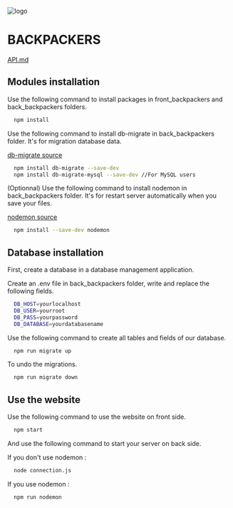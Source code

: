 ![logo](/front_backpackers/images/Logo-Backpackers.png)

# BACKPACKERS

[API.md](/docs/API.md)

## Modules installation

Use the following command to install packages in front_backpackers and back_backpackers folders.

```bash
  npm install
```

Use the following command to install db-migrate in back_backpackers folder. It's for migration database data.

[db-migrate source](https://db-migrate.readthedocs.io/en/latest/)

```bash
  npm install db-migrate --save-dev
  npm install db-migrate-mysql --save-dev //For MySQL users
```

(Optionnal) Use the following command to install nodemon in back_backpackers folder. It's for restart server automatically when you save your files.

[nodemon source](https://github.com/remy/nodemon)

```bash
  npm install --save-dev nodemon
```

## Database installation

First, create a database in a database management application.

Create an .env file in back_backpackers folder, write and replace the following fields.

```bash
  DB_HOST=yourlocalhost
  DB_USER=yourroot
  DB_PASS=yourpassword
  DB_DATABASE=yourdatabasename
```

Use the following command to create all tables and fields of our database.

```bash
  npm run migrate up
```

To undo the migrations.

```bash
  npm run migrate down
```

## Use the website

Use the following command to use the website on front side.

```bash
  npm start
```

And use the following command to start your server on back side.

If you don't use nodemon :

```bash
  node connection.js
```

If you use nodemon :

```bash
  npm run nodemon
```
